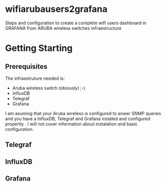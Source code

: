 # wifiarubausers2grafana

Steps and configuration to create a complete wifi users dashboard in GRAFANA from ARUBA wireless switches infraestructure


# Getting Starting

## Prerequisites
The infraestruture needed is:
- Aruba wireless switch (obiously) ;-)
- InfluxDB
- Telegraf
- Grafana

I am asuming that your Aruba wireless is configured to anwer SNMP queries and you have a InfluxDB, Telegraf and Grafana instaled and configured propertly . I will not cover information about instalation and basic configuration.

## Telegraf

## InfluxDB

## Grafana
